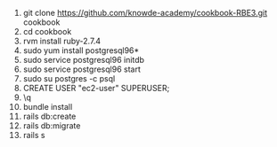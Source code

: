1. git clone https://github.com/knowde-academy/cookbook-RBE3.git cookbook
2. cd cookbook
3. rvm install ruby-2.7.4
4. sudo yum install postgresql96*
5. sudo service postgresql96 initdb
6. sudo service postgresql96 start
7. sudo su postgres -c psql
8. CREATE USER "ec2-user" SUPERUSER;
9. \q
10. bundle install
11. rails db:create
12. rails db:migrate
13. rails s
